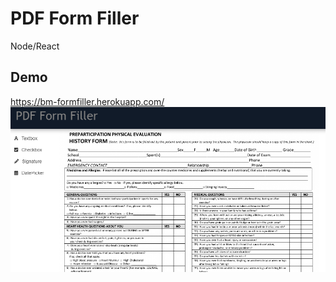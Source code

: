 # PDF Form Filler
Node/React

## Demo
https://bm-formfiller.herokuapp.com/
[![PDF-Form-Demo](https://raw.githubusercontent.com/brandmadis/form-filler/master/readme/pdf.png)](https://bm-formfiller.herokuapp.com/)

